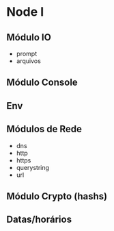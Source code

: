 # Node I

## Módulo IO

- prompt
- arquivos

## Módulo Console

## Env

## Módulos de Rede

- dns
- http
- https
- querystring
- url

## Módulo Crypto (hashs)

## Datas/horários

